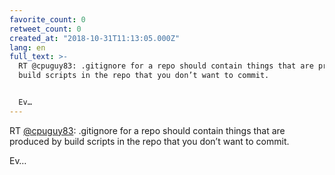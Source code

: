 ```yaml
---
favorite_count: 0
retweet_count: 0
created_at: "2018-10-31T11:13:05.000Z"
lang: en
full_text: >-
  RT @cpuguy83: .gitignore for a repo should contain things that are produced by
  build scripts in the repo that you don’t want to commit.


  Ev…
---
```


RT [@cpuguy83](https://twitter.com/cpuguy83): .gitignore for a repo should
contain things that are produced by build scripts in the repo that you don’t
want to commit.

Ev…
